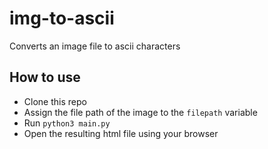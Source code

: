 # img-to-ascii
Converts an image file to ascii characters

## How to use
* Clone this repo
* Assign the file path of the image to the `filepath` variable
* Run `python3 main.py`
* Open the resulting html file using your browser
